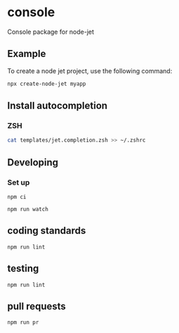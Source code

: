 # console
Console package for node-jet

## Example

To create a node jet project, use the following command:

```bash
npx create-node-jet myapp
```

## Install autocompletion

### ZSH
```bash
cat templates/jet.completion.zsh >> ~/.zshrc
```

## Developing 

### Set up

```
npm ci
```

```
npm run watch
```

## coding standards
```
npm run lint
```

## testing
```
npm run lint
```

## pull requests
```
npm run pr
```